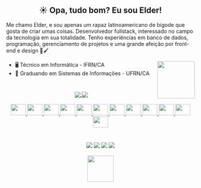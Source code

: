 <h2 align="center">
  ☀️ Opa, tudo bom? Eu sou Elder!
</h2>

<!--<img align="right" height="auto" width="300" src="https://i.pinimg.com/originals/24/41/da/2441dacfd5703b140a2816f82bd0f9c7.gif"/>-->
<span>Me chamo Elder, e sou apenas um rapaz latinoamericano de bigode que gosta de criar umas coisas. Desenvolvedor fullstack, interessado no campo da tecnologia em sua totalidade. Tenho experiências em banco de dados, programação, gerenciamento de projetos e uma grande afeição por front-end e design 👀🖌️</span>

<img align="right" height="100" width="100" src="https://i.pinimg.com/originals/03/78/f0/0378f01f2ace7b84bf01c7bb28b50df1.gif"/>
  
* 🖥️ Técnico em Informática - IFRN/CA <br>
* 💾 Graduando em Sistemas de Informações - UFRN/CA


#

<div align="center">
  <a href="https://veraxqy.github.io/">
  <img align="center" src="https://github-readme-stats.vercel.app/api?username=veraxqy&count_private=true&show_icons=true&title_color=FFED4D&text_color=F0F6FC&icon_color=FFE88A&bg_color=0D1117&locale=pt-BR&hide_border=True&include_all_commits=True&"/>
  <img align="center" src="https://github-readme-stats.vercel.app/api/top-langs/?username=veraxqy&title_color=FFED4D&text_color=F0F6FC&icon_color=FFE88A&bg_color=0D1117&locale=pt-BR&hide_border=True&layout=compact"/>
</div>

<div align="center" style="display: inline_block"><br>
  <img height="30" width="40" src="https://cdn.jsdelivr.net/gh/devicons/devicon@latest/icons/python/python-plain.svg" />
  <img height="30" width="40" src="https://cdn.jsdelivr.net/gh/devicons/devicon@latest/icons/django/django-plain.svg" />
  <img height="30" width="40" src="https://cdn.jsdelivr.net/gh/devicons/devicon@latest/icons/html5/html5-plain.svg" />
  <img height="30" width="40" src="https://cdn.jsdelivr.net/gh/devicons/devicon@latest/icons/css3/css3-plain.svg" />
  <img height="30" width="40" src="https://cdn.jsdelivr.net/gh/devicons/devicon@latest/icons/figma/figma-original.svg" />
  <img height="30" width="40" src="https://cdn.jsdelivr.net/gh/devicons/devicon@latest/icons/photoshop/photoshop-plain.svg" />
  <img height="30" width="40" src="https://cdn.jsdelivr.net/gh/devicons/devicon@latest/icons/mysql/mysql-original.svg" />
  <img height="30" width="40" src="https://cdn.jsdelivr.net/gh/devicons/devicon@latest/icons/git/git-plain.svg" />
  <img height="30" width="40" src="https://cdn.jsdelivr.net/gh/devicons/devicon@latest/icons/c/c-plain.svg" />
  <img height="30" width="40" src="https://cdn.jsdelivr.net/gh/devicons/devicon@latest/icons/linux/linux-plain.svg" />
  <img height="30" width="40" src="https://cdn.jsdelivr.net/gh/devicons/devicon@latest/icons/visualstudio/visualstudio-plain.svg" />
  <img height="30" width="40" src="https://cdn.jsdelivr.net/gh/devicons/devicon@latest/icons/trello/trello-plain.svg" />
</div>

#
<div align="center">
  <a href="mailto:veraxqy@gmail.com.br"><img src="https://img.shields.io/badge/Gmail-D14836?style=for-the-badge&logo=gmail&logoColor=white"/></a>
  <a href="https://github.com/veraxqy"><img src="https://img.shields.io/badge/GitHub-100000?style=for-the-badge&logo=github&logoColor=white"/></a>
  <a href="https://www.linkedin.com/in/veraxqy/"><img src="https://img.shields.io/badge/LinkedIn-0077B5?style=for-the-badge&logo=linkedin&logoColor=white"/></a>
  <a href="https://www.instagram.com/veraxqy.ui/"><img src="https://img.shields.io/badge/Instagram-E4405F?style=for-the-badge&logo=instagram&logoColor=white"/></a>
</div>
<br>
<div align="center">
  <img heigth="70" width="70" src="https://i.pinimg.com/originals/31/b5/43/31b54320ec8fa9b229c275bade869541.gif"/>
</div>
